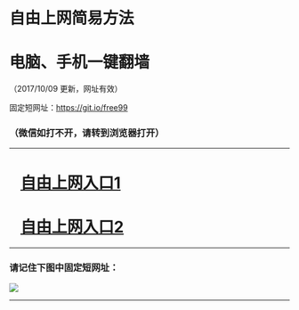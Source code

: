 ﻿# 自由上网简易方法

# 电脑、手机一键翻墙

（2017/10/09 更新，网址有效）

固定短网址：https://git.io/free99

### （微信如打不开，请转到浏览器打开）


***





# &nbsp;&nbsp; <a href="http://ft2255610112.fwq-tz-1001.info/fwqtz01.html?t=100900121220 " target="_blank">自由上网入口1</a>
# &nbsp;&nbsp; <a href="http://ft3119515350.fwq-tz-1002.info/fwqtz02.html?t=100900120041 " target="_blank">自由上网入口2</a>
***

### 请记住下图中固定短网址：

<img src="https://s3-us-west-2.amazonaws.com/fwq-1001/yjfq-20170905okok.png" /> 


***

